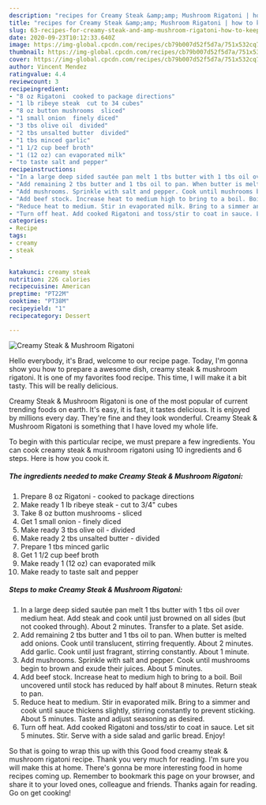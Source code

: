 ```yaml
---
description: "recipes for Creamy Steak &amp;amp; Mushroom Rigatoni | how to keep Creamy Steak &amp;amp; Mushroom Rigatoni"
title: "recipes for Creamy Steak &amp;amp; Mushroom Rigatoni | how to keep Creamy Steak &amp;amp; Mushroom Rigatoni"
slug: 63-recipes-for-creamy-steak-and-amp-mushroom-rigatoni-how-to-keep-creamy-steak-and-amp-mushroom-rigatoni
date: 2020-09-23T10:12:33.640Z
image: https://img-global.cpcdn.com/recipes/cb79b007d52f5d7a/751x532cq70/creamy-steak-mushroom-rigatoni-recipe-main-photo.jpg
thumbnail: https://img-global.cpcdn.com/recipes/cb79b007d52f5d7a/751x532cq70/creamy-steak-mushroom-rigatoni-recipe-main-photo.jpg
cover: https://img-global.cpcdn.com/recipes/cb79b007d52f5d7a/751x532cq70/creamy-steak-mushroom-rigatoni-recipe-main-photo.jpg
author: Vincent Mendez
ratingvalue: 4.4
reviewcount: 3
recipeingredient:
- "8 oz Rigatoni  cooked to package directions"
- "1 lb ribeye steak  cut to 34 cubes"
- "8 oz button mushrooms  sliced"
- "1 small onion  finely diced"
- "3 tbs olive oil  divided"
- "2 tbs unsalted butter  divided"
- "1 tbs minced garlic"
- "1 1/2 cup beef broth"
- "1 (12 oz) can evaporated milk"
- "to taste salt and pepper"
recipeinstructions:
- "In a large deep sided sautée pan melt 1 tbs butter with 1 tbs oil over medium heat. Add steak and cook until just browned on all sides (but not cooked through). About 2 minutes. Transfer to a plate. Set aside."
- "Add remaining 2 tbs butter and 1 tbs oil to pan. When butter is melted add onions. Cook until translucent, stirring frequently. About 2 minutes. Add garlic. Cook until just fragrant, stirring constantly. About 1 minute."
- "Add mushrooms. Sprinkle with salt and pepper. Cook until mushrooms begin to brown and exude their juices. About 5 minutes."
- "Add beef stock. Increase heat to medium high to bring to a boil. Boil uncovered until stock has reduced by half about 8 minutes. Return steak to pan."
- "Reduce heat to medium. Stir in evaporated milk. Bring to a simmer and cook until sauce thickens slightly, stirring constantly to prevent sticking. About 5 minutes. Taste and adjust seasoning as desired."
- "Turn off heat. Add cooked Rigatoni and toss/stir to coat in sauce. Let sit 5 minutes. Stir. Serve with a side salad and garlic bread. Enjoy!"
categories:
- Recipe
tags:
- creamy
- steak
- 

katakunci: creamy steak  
nutrition: 226 calories
recipecuisine: American
preptime: "PT22M"
cooktime: "PT38M"
recipeyield: "1"
recipecategory: Dessert

---
```



![Creamy Steak &amp; Mushroom Rigatoni](https://img-global.cpcdn.com/recipes/cb79b007d52f5d7a/751x532cq70/creamy-steak-mushroom-rigatoni-recipe-main-photo.jpg)

Hello everybody, it's Brad, welcome to our recipe page. Today, I'm gonna show you how to prepare a awesome dish, creamy steak &amp; mushroom rigatoni. It is one of my favorites food recipe. This time, I will make it a bit tasty. This will be really delicious.



Creamy Steak &amp; Mushroom Rigatoni is one of the most popular of current trending foods on earth. It's easy, it is fast, it tastes delicious. It is enjoyed by millions every day. They're fine and they look wonderful. Creamy Steak &amp; Mushroom Rigatoni is something that I have loved my whole life.


To begin with this particular recipe, we must prepare a few ingredients. You can cook creamy steak &amp; mushroom rigatoni using 10 ingredients and 6 steps. Here is how you cook it.

<!--inarticleads1-->

##### The ingredients needed to make Creamy Steak &amp; Mushroom Rigatoni:

1. Prepare 8 oz Rigatoni - cooked to package directions
1. Make ready 1 lb ribeye steak - cut to 3/4&#34; cubes
1. Take 8 oz button mushrooms - sliced
1. Get 1 small onion - finely diced
1. Make ready 3 tbs olive oil - divided
1. Make ready 2 tbs unsalted butter - divided
1. Prepare 1 tbs minced garlic
1. Get 1 1/2 cup beef broth
1. Make ready 1 (12 oz) can evaporated milk
1. Make ready to taste salt and pepper




<!--inarticleads2-->

##### Steps to make Creamy Steak &amp; Mushroom Rigatoni:

1. In a large deep sided sautée pan melt 1 tbs butter with 1 tbs oil over medium heat. Add steak and cook until just browned on all sides (but not cooked through). About 2 minutes. Transfer to a plate. Set aside.
1. Add remaining 2 tbs butter and 1 tbs oil to pan. When butter is melted add onions. Cook until translucent, stirring frequently. About 2 minutes. Add garlic. Cook until just fragrant, stirring constantly. About 1 minute.
1. Add mushrooms. Sprinkle with salt and pepper. Cook until mushrooms begin to brown and exude their juices. About 5 minutes.
1. Add beef stock. Increase heat to medium high to bring to a boil. Boil uncovered until stock has reduced by half about 8 minutes. Return steak to pan.
1. Reduce heat to medium. Stir in evaporated milk. Bring to a simmer and cook until sauce thickens slightly, stirring constantly to prevent sticking. About 5 minutes. Taste and adjust seasoning as desired.
1. Turn off heat. Add cooked Rigatoni and toss/stir to coat in sauce. Let sit 5 minutes. Stir. Serve with a side salad and garlic bread. Enjoy!




So that is going to wrap this up with this Good food creamy steak &amp; mushroom rigatoni recipe. Thank you very much for reading. I'm sure you will make this at home. There's gonna be more interesting food in home recipes coming up. Remember to bookmark this page on your browser, and share it to your loved ones, colleague and friends. Thanks again for reading. Go on get cooking!
